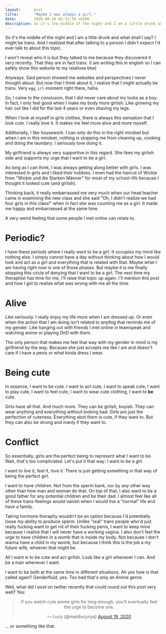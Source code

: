 ```yaml
---
layout:      post
title:       "Maybe I was always a girl."
date:        2020-08-20 02:32:39 +0200
description: So it's the middle of the night and I am a little drunk and what shall I say? I might be trans.
---
```



So it's the middle of the night and I am a little drunk and what shall I say?
I might be trans.
And I realized that after talking to a person I didn't expect I'd ever talk to about this topic.

I won't reveal who it is but they talked to me because they discovered it very recently.
That they are in fact trans.
(I am writing this in english so I can safely show this website to my relatives btw)

Anyways. Said person showed me websites and perspectives I never thought about.
But now that I think about it, I realize that I might actually be trans.
Very `egg_irl`-moment right there, haha.

So, I came to the conslusion, that I did never care about my looks as a boy.
In fact, I only feel good when I make my body more girlish.
Like growing my hair out like I did for the last 4 years or even shaving my legs.

When I look at myself in girls clothes, there is always this sensation that I look cute.
I really love it.
It makes me feel more alive and more myself.

Additonally, I like housework.
I can only do this in the right mindset but when I am in this mindset, 
nothing is stopping me from cleaning up, cooking and doing the laundary.
I seriously love doing it.

My girlfriend is always very supportive in this regard.
She likes my girlish side and supports my urge that I want to be a girl.

As long as I can think, I was always getting along better with girls.
I was interested in girls and I liked their hobbies.
I even had the haircut of Wickie from "Wickie und die Starken Männer" for most of my school-life because I thought it looked cute (and girlish).

Thinking back, it really embarrassed me very much when our head teacher came in examining the new class 
and she said "Oh, I didn't realize we had four girls in this class!" when in fact she was counting me as a girl.
It made me happy and embarrassed at the same time.

A very weird feeling that some people I met online can relate to.

# Periodic?

I have these periods where I really want to be a girl.
It occupies my mind like nothing else.
I simply cannot have a day without thinking about how I would look and act as a girl and everything that is related with that.
Maybe what I am having right now is one of those phases.
But maybe it is me finally stopping this circle of denying that I want to be a girl.
The next time my theraphist has time for me, I'll raise that topic up again.
I'll mention this post and how I got to realize what was wrong with me all the time.

# Alive

Like seriously.
I really enjoy my life more when I am dressed up.
Or even when the action that I am doing isn't related to anythig that reminds me of my gender.
Like hanging out with friends I met online in teamspeak and watching anime or playing DnD with them.

The only person that makes me feel that way with my gender in mind is my girlfriend by the way.
Because she just accepts me like I am and doesn't care if I have a penis or what kinda dress I wear.

# Being cute

In essence, I want to be cute.
I want to act cute,
I want to speak cute, 
I want to play cute,
I want to feel cute,
I want to wear cute clothing,
I want to **be** cute.

Girls have all that.
And much more.
They can be girlish, boyish.
They can wear anything and everything without looking bad.
Girls are just the perfection of cuteness.
Everything abot them is cute, if they want to.
But they can also be strong and manly if they want to.

# Conflict

So essentially, girls are the perfect being to represent what I want to be.
Wait, that's too complicated.
Let's put it that way: 
I want to *be* a girl.

I want to live it, feel it, love it.
There is just getting something in that way of being the perfect girl.

I want to have children.
Not from the sperm bank, nor by any other way other than how man and woman do that.
On top of that, I also want to be a good father for any potential children 
and be their dad.
I almost feel like all of these trans-feelings would vanish when I would live a "normal" life and have a family.

Taking hormone theraphy wouldn't be an option because I'd potentially loose my ability to produce sperm.
Unlike "real" trans people who'd just really fucking want to get rid of their fucking penis, I want to keep mine because I realize that I will never have a working vagina.
I also don't feel the urge to have children in a womb that is inside my body.
Not because I don't wanna have a child in my womb,
but because I think this is the job a my future wife, whoever that might be.

All I want is to be cute and act girlish.
Look like a girl whenever I can.
And be a man whenever I want.

I want to be both at the same time in different situations.
Ah yes how is that called again?
Genderfluid, yes.
Too bad that's only an Anime genre.

Well, what did I post on twitter recently that could round out this post very well?
Yes:

<div style="text-align:center">
<blockquote class="twitter-tweet"><p lang="en" dir="ltr">If you watch cute anime girls for long enough, you&#39;ll eventually feel the urge to become one.</p>&mdash; Lucy (@maidlucynya) <a href="https://twitter.com/maidlucynya/status/1295876189756837888?ref_src=twsrc%5Etfw">August 19, 2020</a></blockquote>
</div>

… or something like that.
